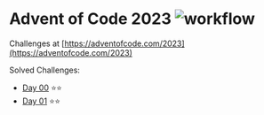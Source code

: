 # Advent of Code 2023 ![workflow](https://github.com/neuos/aoc-2023/actions/workflows/gradle.yml/badge.svg)

Challenges at [https://adventofcode.com/2023](https://adventofcode.com/2023)

Solved Challenges:

- [Day 00](src/main/kotlin/Day0.kt) ⭐⭐️
- [Day 01](src/main/kotlin/Day01.kt) ⭐⭐️
